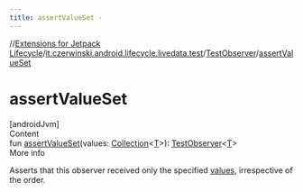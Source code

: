 ```yaml
---
title: assertValueSet -
---
```

//[Extensions for Jetpack Lifecycle](../../../index.md)/[it.czerwinski.android.lifecycle.livedata.test](../index.md)/[TestObserver](index.md)/[assertValueSet](assert-value-set.md)



# assertValueSet  
[androidJvm]  
Content  
fun [assertValueSet](assert-value-set.md)(values: [Collection](https://kotlinlang.org/api/latest/jvm/stdlib/kotlin.collections/-collection/index.html)<[T](index.md)>): [TestObserver](index.md)<[T](index.md)>  
More info  


Asserts that this observer received only the specified [values](assert-value-set.md), irrespective of the order.

  



